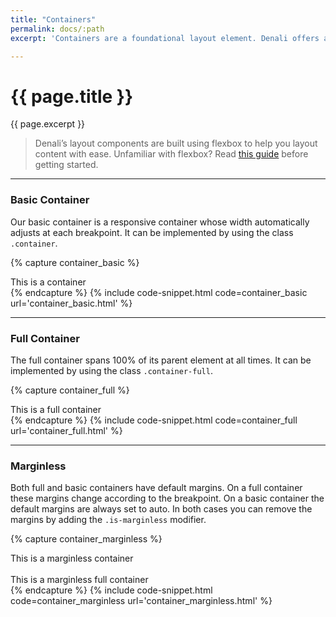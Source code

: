 ```yaml
---
title: "Containers"
permalink: docs/:path
excerpt: 'Containers are a foundational layout element. Denali offers a choice between a basic container and a full container. Basic containers can be placed within full containers for added flexibility.'

---
```


# {{ page.title }}
{{ page.excerpt }}

> Denali’s layout components are built using flexbox to help you layout content with ease. Unfamiliar with flexbox? Read [this guide](https://developer.mozilla.org/en-US/docs/Web/CSS/CSS_Flexible_Box_Layout/Basic_Concepts_of_Flexbox) before getting started.

***

### Basic Container
Our basic container is a responsive container whose width automatically adjusts at each breakpoint. It can be implemented by using the class `.container`.

{% capture container_basic %} 
<div class="container has-bg-blue-500 p-10 br-4">
  This is a container
</div>
 {% endcapture %}
{% include code-snippet.html code=container_basic url='container_basic.html' %}

***

### Full Container
The full container spans 100% of its parent element at all times. It can be implemented by using the class `.container-full`.

{% capture container_full %} 
<div class="container-full has-bg-blue-500 p-y-10 br-4">
  This is a full container
</div>
 {% endcapture %}
{% include code-snippet.html code=container_full url='container_full.html' %}

***

### Marginless
Both full and basic containers have default margins. On a full container these margins change according to the breakpoint. On a basic container the default margins are always set to auto. In both cases you can remove the margins by adding the `.is-marginless` modifier.

{% capture container_marginless %} 
<div class="container is-marginless has-bg-blue-500 p-10 br-4">
  This is a marginless container
</div>

<br>

<div class="container-full is-marginless has-bg-blue-500 p-y-10 br-4">
  This is a marginless full container
</div>
 {% endcapture %}
{% include code-snippet.html code=container_marginless url='container_marginless.html' %}
